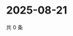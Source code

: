 # 2025-08-21

共 0 条

<!-- BEGIN ZHIHUQUESTIONS -->
<!-- 最后更新时间 Thu Aug 21 2025 06:09:52 GMT+0800 (China Standard Time) -->

<!-- END ZHIHUQUESTIONS -->
